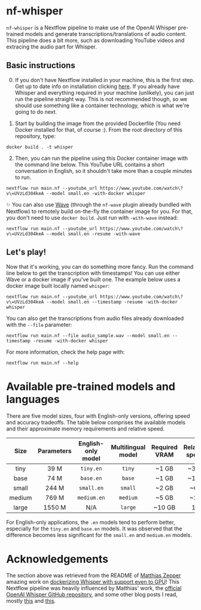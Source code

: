 # nf-whisper
`nf-whisper` is a Nextflow pipeline to make use of the OpenAI Whisper pre-trained models and generate transcriptions/translations of audio content. This pipeline does a bit more, such as downloading YouTube videos and extracing the audio part for Whisper.

## Basic instructions
0. If you don't have Nextflow installed in your machine, this is the first step. Get up to date info on installation clicking [here](https://www.nextflow.io). If you already have Whisper and everything required in your machine (unlikely), you can just run the pipeline straight way. This is not recommended though, so we should use something like a container technology, which is what we're going to do next.

1. Start by building the image from the provided Dockerfile (You need Docker installed for that, of course :). From the root directory of this repository, type:
```
docker build . -t whisper
```

2. Then, you can run the pipeline using this Docker container image with the command line below. This YouTube URL contains a short conversation in English, so it shouldn't take more than a couple minutes to run.
```
nextflow run main.nf --youtube_url https://www.youtube.com/watch\?v\=UVzLd304keA --model small.en -with-docker whisper
```

✨ You can also use [Wave](https://seqera.io/wave/) (through the `nf-wave` plugin already bundled with Nextflow) to remotely build on-the-fly the container image for you. For that, you don't need to use `docker build`. Just run with `-with-wave` instead:
```
nextflow run main.nf --youtube_url https://www.youtube.com/watch\?v\=UVzLd304keA --model small.en -resume -with-wave
```

## Let's play!
Now that it's working, you can do something more fancy. Run the command line below to get the transcription with timestamps! You can use either Wave or a docker image if you've built one. The example below uses a docker image built locally named `whisper`:
```
nextflow run main.nf --youtube_url https://www.youtube.com/watch\?v\=UVzLd304keA --model small.en --timestamp -resume -with-docker whisper
```

You can also get the transcriptions from audio files already downloaded with the `--file` parameter:
```
nextflow run main.nf --file audio_sample.wav --model small.en --timestamp -resume -with-docker whisper
```

For more information, check the help page with:
```
nextflow run main.nf --help
```

# Available pre-trained models and languages

There are five model sizes, four with English-only versions, offering speed and accuracy tradeoffs. The table below comprises the available models and their approximate memory requirements and relative speed.


|  Size  | Parameters | English-only model | Multilingual model | Required VRAM | Relative speed |
|:------:|:----------:|:------------------:|:------------------:|:-------------:|:--------------:|
|  tiny  |    39 M    |     `tiny.en`      |       `tiny`       |     ~1 GB     |      ~32x      |
|  base  |    74 M    |     `base.en`      |       `base`       |     ~1 GB     |      ~16x      |
| small  |   244 M    |     `small.en`     |      `small`       |     ~2 GB     |      ~6x       |
| medium |   769 M    |    `medium.en`     |      `medium`      |     ~5 GB     |      ~2x       |
| large  |   1550 M   |        N/A         |      `large`       |    ~10 GB     |       1x       |

For English-only applications, the `.en` models tend to perform better, especially for the `tiny.en` and `base.en` models. It was observed that the difference becomes less significant for the `small.en` and `medium.en` models.

# Acknowledgements

The section above was retrieved from the README of [Matthias Zepper](https://github.com/MatthiasZepper) amazing work on [dockerizing Whisper with support even to GPU](https://github.com/MatthiasZepper/whisper-dockerized)! This Nextflow pipeline was heavily influenced by Matthias' work, the [official OpenAI Whisper GitHub repository](https://github.com/openai/whisper), and some other blog posts I read, mostly [this](https://towardsdatascience.com/whisper-transcribe-translate-audio-files-with-human-level-performance-df044499877) and [this](https://exemplary.ai/blog/openai-whisper).
